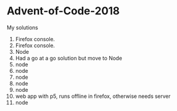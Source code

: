 # Advent-of-Code-2018
My solutions

1. Firefox console.
2. Firefox console.
3. Node
4. Had a go at a go solution but move to Node
5. node
6. node
7. node
8. node
9. node
10. web app with p5, runs offline in firefox, otherwise needs server
11. node